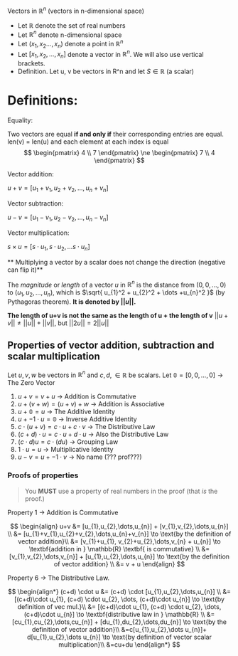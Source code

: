 Vectors in $\mathbb{R}^n$ (vectors in n-dimensional space)
-  Let $\mathbb{R}$ denote the set of real numbers
- Let $\mathbb{R}^n$ denote n-dimensional space
- Let $(x_{1}, x_{2} \dots, x_{n})$ denote a point in $\mathbb{R}^n$
- Let $[x_{1}, x_{2}, \dots, x_{n}]$ denote a vector in $\mathbb{R}^n$. We will also use vertical brackets.
- Definition. Let u, v be vectors in R^n and let $S\in\mathbb{R}$ (a scalar)

# Definitions:
Equality:

Two vectors are equal **if and only if** their corresponding entries are equal. len(v) = len(u) and each element at each index is equal
$$
\begin{pmatrix}
4 \\ 7
\end{pmatrix}
\ne
\begin{pmatrix}
7 \\ 4
\end{pmatrix}
$$

Vector addition:

$u+v = [u_{1}+v_{1}, u_{2}+v_{2}, \dots, u_{n}+v_{n}]$

Vector subtraction:

$u-v = [u_{1}-v_{1}, u_{2}-v_{2}, \dots, u_{n}-v_{n}]$

Vector multiplication:

$s\times u = [s \cdot u_{1}, s\cdot u_{2}, \dots s\cdot u_{n}]$

** Multiplying a vector by a scalar does not change the direction (negative can flip it)**

The *magnitude* or *length* of a vector $u$ in $\mathbb{R}^n$ is the distance from $(0, 0,\dots, 0)$ to $(u_{1}, u_{2}, \dots, u_{n})$, which is $\sqrt{ u_{1}^2 + u_{2}^2 + \dots +u_{n}^2 }$ (by Pythagoras theorem). **It is denoted by $||u||$.**

**The length of u+v is not the same as the length of u + the length of v**
$||u+v|| \ne ||u|| + ||v||$, but $||2u|| = 2||u||$

## Properties of vector addition, subtraction and scalar multiplication

Let $u, v, w$ be vectors in $\mathbb{R}^n$ and $c, d, \in \mathbb{R}$ be scalars.
Let $\mathbb{0} = [0, 0, \dots, 0] \to \text{The Zero Vector}$
1. $u+v = v+u$                          -> Addition is Commutative
2. $u + (v+w) = (u+v) + w$     -> Addition is Associative
3. $u+\mathbb{0} = u$                                -> The Additive Identity
4. $u+ -1\cdot u = \mathbb{0}$                        -> Inverse Additive Identity
5.  $c \cdot  (u + v) = c \cdot  u + c \cdot  v$      -> The Distributive Law
6. $(c+d) \cdot  u=c\cdot u+d\cdot u$      -> Also the Distributive Law
7. $(c\cdot d)u = c\cdot (du)$                  -> Grouping Law
8.  $1\cdot u=u$                                -> Multiplicative Identity
9. $u-v=u+ -1\cdot v$                 -> No name (??? prof???)
### Proofs of properties
> You **MUST** use a property of real numbers in the proof (that *is* the proof.)

Property 1 $\to$ Addition is Commutative

$$
\begin{align}
u+v &= [u_{1},u_{2},\dots,u_{n}] + [v_{1},v_{2},\dots,u_{n}] \\
&= [u_{1}+v_{1},u_{2}+v_{2},\dots,u_{n}+v_{n}] \to \text{by the definition of vector addition}\\
&= [v_{1}+u_{1}, v_{2}+u_{2},\dots,v_{n} + u_{n}] \to \textbf{addition in } \mathbb{R} \textbf{ is commutative} \\
&=[v_{1},v_{2},\dots,v_{n}] + [u_{1},u_{2},\dots,u_{n}] \to \text{by the definition of vector addition} \\
&= v + u
\end{align}
$$

Property 6 -> The Distributive Law.

$$
\begin{align*}
(c+d) \cdot u &= (c+d) \cdot [u_{1},u_{2},\dots,u_{n}] \\
&= [(c+d)\cdot u_{1}, (c+d) \cdot u_{2}, \dots, (c+d)\cdot u_{n}] \to \text{by definition of vec mul.}\\
&= [(c+d)\cdot u_{1}, (c+d) \cdot u_{2}, \dots, (c+d)\cdot u_{n}] \to \textbf{distributive law in } \mathbb{R} \\
&=[cu_{1},cu_{2},\dots,cu_{n}] + [du_{1},du_{2},\dots,du_{n}] \to \text{by the definition of vector addition}\\
&=c[u_{1},u_{2},\dots u_{n}]+ d[u_{1},u_{2},\dots u_{n}] \to \text{by definition of vector scalar multiplication}\\
&=cu+du
\end{align*}
$$

